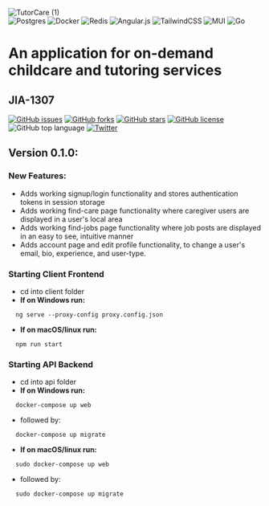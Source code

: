 ![TutorCare (1)](https://user-images.githubusercontent.com/59323055/150261046-70941ab4-8bed-46a0-a3ee-65d22ead7ddb.png) \
![Postgres](https://img.shields.io/badge/postgres-%23316192.svg?style=for-the-badge&logo=postgresql&logoColor=white)
![Docker](https://img.shields.io/badge/docker-%230db7ed.svg?style=for-the-badge&logo=docker&logoColor=white)
![Redis](https://img.shields.io/badge/redis-%23DD0031.svg?style=for-the-badge&logo=redis&logoColor=white)
![Angular.js](https://img.shields.io/badge/angular.js-%23E23237.svg?style=for-the-badge&logo=angularjs&logoColor=white)
![TailwindCSS](https://img.shields.io/badge/tailwindcss-%2338B2AC.svg?style=for-the-badge&logo=tailwind-css&logoColor=white)
![MUI](https://img.shields.io/badge/MUI-%230081CB.svg?style=for-the-badge&logo=material-ui&logoColor=white)
![Go](https://img.shields.io/badge/go-%2300ADD8.svg?style=for-the-badge&logo=go&logoColor=white)
# An application for on-demand childcare and tutoring services
## JIA-1307
[![GitHub issues](https://img.shields.io/github/issues/k-lombard/TutorCare)](https://github.com/k-lombard/TutorCare/issues)
[![GitHub forks](https://img.shields.io/github/forks/k-lombard/TutorCare)](https://github.com/k-lombard/TutorCare/network)
[![GitHub stars](https://img.shields.io/github/stars/k-lombard/TutorCare)](https://github.com/k-lombard/TutorCare/stargazers)
[![GitHub license](https://img.shields.io/github/license/k-lombard/TutorCare)](https://github.com/k-lombard/TutorCare/blob/main/LICENSE)
![GitHub top language](https://img.shields.io/github/languages/top/k-lombard/TutorCare)
[![Twitter](https://img.shields.io/twitter/url?style=social&url=https%3A%2F%2Fgithub.com%2Fk-lombard%2FTutorCare)](https://twitter.com/intent/tweet?text=Wow:&url=https%3A%2F%2Fgithub.com%2Fk-lombard%2FTutorCare)

## Version 0.1.0:
### New Features:
- Adds working signup/login functionality and stores authentication tokens in session storage
- Adds working find-care page functionality where caregiver users are displayed in a user's local area
- Adds working find-jobs page functionality where job posts are displayed in an easy to see, intuitive manner
- Adds account page and edit profile functionality, to change a user's email, bio, experience, and user-type. 

### Starting Client Frontend
- cd into client folder
- **If on Windows run:**
```
  ng serve --proxy-config proxy.config.json
```
- **If on macOS/linux run:**
```
  npm run start
```

### Starting API Backend
- cd into api folder
- **If on Windows run:**
```
  docker-compose up web
```
- followed by: 
```
  docker-compose up migrate
```
- **If on macOS/linux run:**
```
  sudo docker-compose up web
```
- followed by:
```
  sudo docker-compose up migrate
```

